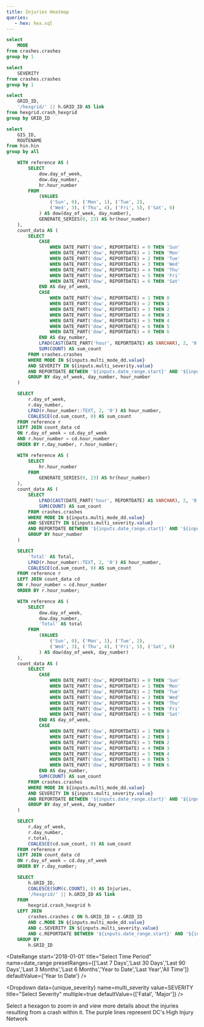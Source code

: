 ```yaml
---
title: Injuries Heatmap
queries:
   - hex: hex.sql
---
```


```sql unique_mode
select 
    MODE
from crashes.crashes
group by 1
```

```sql unique_severity
select 
    SEVERITY
from crashes.crashes
group by 1
```

```sql unique_hex
select 
    GRID_ID,
    '/hexgrid/' || h.GRID_ID AS link
from hexgrid.crash_hexgrid
group by GRID_ID
```

```sql unique_hin
select 
    GIS_ID,
    ROUTENAME
from hin.hin
group by all
```

```sql day_time
    WITH reference AS (
        SELECT
            dow.day_of_week,
            dow.day_number,
            hr.hour_number
        FROM 
            (VALUES 
                ('Sun', 0), ('Mon', 1), ('Tue', 2), 
                ('Wed', 3), ('Thu', 4), ('Fri', 5), ('Sat', 6)
            ) AS dow(day_of_week, day_number),
            GENERATE_SERIES(0, 23) AS hr(hour_number)
    ),
    count_data AS (
        SELECT
            CASE
                WHEN DATE_PART('dow', REPORTDATE) = 0 THEN 'Sun'
                WHEN DATE_PART('dow', REPORTDATE) = 1 THEN 'Mon'
                WHEN DATE_PART('dow', REPORTDATE) = 2 THEN 'Tue'
                WHEN DATE_PART('dow', REPORTDATE) = 3 THEN 'Wed'
                WHEN DATE_PART('dow', REPORTDATE) = 4 THEN 'Thu'
                WHEN DATE_PART('dow', REPORTDATE) = 5 THEN 'Fri'
                WHEN DATE_PART('dow', REPORTDATE) = 6 THEN 'Sat'
            END AS day_of_week,
            CASE
                WHEN DATE_PART('dow', REPORTDATE) = 1 THEN 0
                WHEN DATE_PART('dow', REPORTDATE) = 2 THEN 1
                WHEN DATE_PART('dow', REPORTDATE) = 3 THEN 2
                WHEN DATE_PART('dow', REPORTDATE) = 4 THEN 3
                WHEN DATE_PART('dow', REPORTDATE) = 5 THEN 4
                WHEN DATE_PART('dow', REPORTDATE) = 6 THEN 5
                WHEN DATE_PART('dow', REPORTDATE) = 0 THEN 6
            END AS day_number,
            LPAD(CAST(DATE_PART('hour', REPORTDATE) AS VARCHAR), 2, '0') AS hour_number,
            SUM(COUNT) AS sum_count
        FROM crashes.crashes
        WHERE MODE IN ${inputs.multi_mode_dd.value}
        AND SEVERITY IN ${inputs.multi_severity.value}
        AND REPORTDATE BETWEEN '${inputs.date_range.start}' AND '${inputs.date_range.end}'
        GROUP BY day_of_week, day_number, hour_number
    )

    SELECT
        r.day_of_week,
        r.day_number,
        LPAD(r.hour_number::TEXT, 2, '0') AS hour_number,
        COALESCE(cd.sum_count, 0) AS sum_count
    FROM reference r
    LEFT JOIN count_data cd
    ON r.day_of_week = cd.day_of_week
    AND r.hour_number = cd.hour_number
    ORDER BY r.day_number, r.hour_number;
```

```sql time
    WITH reference AS (
        SELECT
            hr.hour_number
        FROM 
            GENERATE_SERIES(0, 23) AS hr(hour_number)
    ),
    count_data AS (
        SELECT
            LPAD(CAST(DATE_PART('hour', REPORTDATE) AS VARCHAR), 2, '0') AS hour_number,
            SUM(COUNT) AS sum_count
        FROM crashes.crashes
        WHERE MODE IN ${inputs.multi_mode_dd.value}
        AND SEVERITY IN ${inputs.multi_severity.value}
        AND REPORTDATE BETWEEN '${inputs.date_range.start}' AND '${inputs.date_range.end}'
        GROUP BY hour_number
    )

    SELECT
        'Total' AS Total,
        LPAD(r.hour_number::TEXT, 2, '0') AS hour_number,
        COALESCE(cd.sum_count, 0) AS sum_count
    FROM reference r
    LEFT JOIN count_data cd
    ON r.hour_number = cd.hour_number
    ORDER BY r.hour_number;
```

```sql day
    WITH reference AS (
        SELECT
            dow.day_of_week,
            dow.day_number,
            'Total' AS total
        FROM 
            (VALUES 
                ('Sun', 0), ('Mon', 1), ('Tue', 2), 
                ('Wed', 3), ('Thu', 4), ('Fri', 5), ('Sat', 6)
            ) AS dow(day_of_week, day_number)
    ),
    count_data AS (
        SELECT
            CASE
                WHEN DATE_PART('dow', REPORTDATE) = 0 THEN 'Sun'
                WHEN DATE_PART('dow', REPORTDATE) = 1 THEN 'Mon'
                WHEN DATE_PART('dow', REPORTDATE) = 2 THEN 'Tue'
                WHEN DATE_PART('dow', REPORTDATE) = 3 THEN 'Wed'
                WHEN DATE_PART('dow', REPORTDATE) = 4 THEN 'Thu'
                WHEN DATE_PART('dow', REPORTDATE) = 5 THEN 'Fri'
                WHEN DATE_PART('dow', REPORTDATE) = 6 THEN 'Sat'
            END AS day_of_week,
            CASE
                WHEN DATE_PART('dow', REPORTDATE) = 1 THEN 0
                WHEN DATE_PART('dow', REPORTDATE) = 2 THEN 1
                WHEN DATE_PART('dow', REPORTDATE) = 3 THEN 2
                WHEN DATE_PART('dow', REPORTDATE) = 4 THEN 3
                WHEN DATE_PART('dow', REPORTDATE) = 5 THEN 4
                WHEN DATE_PART('dow', REPORTDATE) = 6 THEN 5
                WHEN DATE_PART('dow', REPORTDATE) = 0 THEN 6
            END AS day_number,
            SUM(COUNT) AS sum_count
        FROM crashes.crashes
        WHERE MODE IN ${inputs.multi_mode_dd.value}
        AND SEVERITY IN ${inputs.multi_severity.value}
        AND REPORTDATE BETWEEN '${inputs.date_range.start}' AND '${inputs.date_range.end}'
        GROUP BY day_of_week, day_number
    )

    SELECT
        r.day_of_week,
        r.day_number,
        r.total,
        COALESCE(cd.sum_count, 0) AS sum_count
    FROM reference r
    LEFT JOIN count_data cd
    ON r.day_of_week = cd.day_of_week
    ORDER BY r.day_number;
```

```sql hex_map
    SELECT
        h.GRID_ID,
        COALESCE(SUM(c.COUNT), 0) AS Injuries,
        '/hexgrid/' || h.GRID_ID AS link
    FROM
        hexgrid.crash_hexgrid h
    LEFT JOIN
        crashes.crashes c ON h.GRID_ID = c.GRID_ID
        AND c.MODE IN ${inputs.multi_mode_dd.value}
        AND c.SEVERITY IN ${inputs.multi_severity.value}
        AND c.REPORTDATE BETWEEN '${inputs.date_range.start}' AND '${inputs.date_range.end}'
    GROUP BY
        h.GRID_ID
```

<!---
sql intersections_table
    SELECT
        INTERSECTIONNAME,
        '/hexgrid/' || GRID_ID AS link
    FROM
        intersections.intersections
    WHERE
        INTERSECTIONNAME ILIKE '%' || '${inputs.intersection_search}' || '%'
    LIMIT 5;
-->

<DateRange
  start='2018-01-01'
  title="Select Time Period"
  name=date_range
  presetRanges={['Last 7 Days','Last 30 Days','Last 90 Days','Last 3 Months','Last 6 Months','Year to Date','Last Year','All Time']}
  defaultValue={'Year to Date'}
/>

<Dropdown
    data={unique_severity} 
    name=multi_severity
    value=SEVERITY
    title="Select Severity"
    multiple=true
    defaultValue={['Fatal', 'Major']}
/>

<Dropdown
    data={unique_mode} 
    name=multi_mode_dd
    value=MODE
    title="Select Mode"
    multiple=true
    selectAllByDefault=true
    description="*Only fatal"
/>

<Grid cols=2>
    <Group>
        <Note>
            Select a hexagon to zoom in and view more details about the injuries resulting from a crash within it.
        </Note>
        <BaseMap
            height=560
            startingZoom=12
        >
            <Areas data={hex_map} geoJsonUrl='/crash-hexgrid.geojson' geoId=GRID_ID areaCol=GRID_ID value=Injuries link=link min=0 opacity=0.7 />
            <Areas data={unique_hin} geoJsonUrl='/High_Injury_Network.geojson' geoId=GIS_ID areaCol=GIS_ID borderColor=#9d00ff color=#1C00ff00/ ignoreZoom=true 
            tooltip={[
                {id: 'ROUTENAME'}
            ]}
            />
        </BaseMap>
        <Note>
        The purple lines represent DC's High Injury Network  
        </Note>
    </Group>
    <Group>
        <Heatmap 
            data={day}
            title="Injuries by Day of Week & Time of the Day"
            subtitle=" "
            x=day_of_week xSort=day_number
            y=total
            value=sum_count
            legend=true
            valueLabels=true
            mobileValueLabels=true
            chartAreaHeight=50
        />    
        <Heatmap 
            data={day_time} 
            subtitle="24-Hour Format"
            x=hour_number xSort=hour_number
            y=day_of_week ySort=day_number
            value=sum_count
            legend=true
            filter=true
            mobileValueLabels=true
        />
        <Heatmap 
            data={time} 
            subtitle="24-Hour Format"
            x=hour_number xSort=hour_number
            y=Total
            value=sum_count
            legend=true
            filter=true
            chartAreaHeight=50
            mobileValueLabels=true
        />
    </Group>
</Grid>
<!---
<Alert status="info">
    To search for a specific intersection or road, select any hexagon on the map. Then, on the zoomed-in page, use the intersection search functionality.
</Alert>
-->